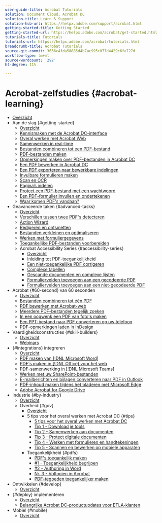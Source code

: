 ```yaml
---
user-guide-title: Acrobat Tutorials
solution: Document Cloud, Acrobat DC
solution-title: Learn & Support
solution-hub-url: https://helpx.adobe.com/support/acrobat.html
getting-started-title: Getting Started
getting-started-url: https://helpx.adobe.com/acrobat/get-started.html
tutorials-title: Tutorials
tutorials-url: https://helpx.adobe.com/acrobat/tutorials.html
breadcrumb-title: Acrobat Tutorials
source-git-commit: 3636c4fda58885d4b7ac995c077d4429c6fa727d
workflow-type: tm+mt
source-wordcount: '292'
ht-degree: 11%

---
```



# Acrobat-zelfstudies {#acrobat-learning}

+ [Overzicht](overview.md)
+ Aan de slag {#getting-started}
   + [Overzicht](getting-started/getting-started-overview.md)
   + [Kennismaken met de Acrobat DC-interface](getting-started/get-to-know-the-acrobat-dc-interface.md)
   + [Overal werken met Acrobat Web](getting-started/acrobatweb.md)
   + [Samenwerken in real-time](getting-started/collaborate.md)
   + [Bestanden combineren tot een PDF-bestand](getting-started/combine-to-pdf.md)
   + [PDF-bestanden maken](getting-started/create-pdf.md)
   + [Opmerkingen maken over PDF-bestanden in Acrobat DC](getting-started/comment-on-pdf-files.md)
   + [Een PDF bewerken in Acrobat DC](getting-started/edit-pdf.md)
   + [Een PDF exporteren naar bewerkbare indelingen](getting-started/export-pdf.md)
   + [Invulbare formulieren maken](getting-started/create-fillable-forms.md)
   + [Scan en OCR](getting-started/scan-and-ocr.md)
   + [Pagina’s indelen](getting-started/organize.md)
   + [Protect een PDF-bestand met een wachtwoord](getting-started/password-protect.md)
   + [Een PDF-formulier invullen en ondertekenen](getting-started/fill-and-sign.md)
   + [Waar komen PDF&#39;s vandaan?](getting-started/where-do-pdfs-come-from.md)
+ Geavanceerde taken {#advanced-tasks}
   + [Overzicht](advanced-tasks/advanced-tasks-overview.md)
   + [Verschillen tussen twee PDF&#39;s detecteren](advanced-tasks/compare.md)
   + [Action Wizard](advanced-tasks/action.md)
   + [Redigeren en ontsmetten](advanced-tasks/redact.md)
   + [Bestanden verkleinen en optimaliseren](advanced-tasks/reduce.md)
   + [Werken met formuliergegevens](advanced-tasks/formdata.md)
   + [Toegankelijke PDF-bestanden voorbereiden](advanced-tasks/accessibility.md)
   + Acrobat Accessibility Series {#accessibility-series}
      + [Overzicht](advanced-tasks/accessibility-series.md)
      + [Inleiding tot PDF-toegankelijkheid](advanced-tasks/accessibilitysession1.md)
      + [Een niet-toegankelijke PDF corrigeren](advanced-tasks/accessibilitysession2.md)
      + [Complexe tabellen](advanced-tasks/accessibilitysession3.md)
      + [Gescande documenten en complexe lijsten](advanced-tasks/accessibilitysession4.md)
      + [Formuliervelden toevoegen aan een gecodeerde PDF](advanced-tasks/accessibilitysession5.md)
      + [Formuliervelden toevoegen aan een niet-gecodeerde PDF](advanced-tasks/accessibilitysession6.md)
+ Acrobat {#60-second} van 60 seconden
   + [Overzicht](60-second/60-second-overview.md)
   + [Bestanden combineren tot één PDF](60-second/combine-to-one-pdf.md)
   + [PDF bewerken met Acrobat-web](60-second/edit.md)
   + [Meerdere PDF-bestanden tegelijk zoeken](60-second/search.md)
   + [In een oogwenk een PDF van foto&#39;s maken](60-second/photo.md)
   + [Een PPT-bestand naar PDF converteren op uw telefoon](60-second/phone.md)
   + [PDF-opmerkingen laden in InDesign](60-second/indesign.md)
+ Vaardigheidsconstructies {#skill-builders}
   + [Overzicht](skill-builder/skill-builder-overview.md)
   + [Webinars](skill-builder/skill-builder-webinars.md)
+ {#integrations} integreren
   + [Overzicht](integrate/integrate-overview.md)
   + [PDF maken van [!DNL Microsoft Word]](integrate/createfromword.md)
   + [PDF&#39;s maken in [!DNL Office] voor het web](integrate/createofficeweb.md)
   + [PDF-samenwerking in [!DNL Microsoft Teams]](integrate/acrobatandteams.md)
   + [Werken met uw SharePoint-bestanden](integrate/acrobatandsp.md)
   + [E-mailberichten en bijlagen converteren naar PDF in Outlook](integrate/outlook.md)
   + [PDF-inhoud maken tijdens het bladeren met Microsoft Edge](integrate/edge.md)
   + [Adobe Acrobat for Google Drive](integrate/acrobatandgoogle.md)
+ Industrie {#by-industry}
   + [Overzicht](industry/industry-overview.md)
   + Overheid {#gov}
      + [Overzicht](industry/gov/gov-overview.md)
      + 5 tips voor het overal werken met Acrobat DC {#tips}
         + [5 tips voor het overal werken met Acrobat DC](industry/gov/5-tips-for-working-anywhere-with-acrobat-dc-for-government.md)
         + [Tip 1 - Download je tools](industry/gov/get-your-tools.md)
         + [Tip 2 - Samenwerken aan documenten](industry/gov/collaborate-on-documents.md)
         + [Tip 3 - Protect digitale documenten](industry/gov/protect-digital-documents.md)
         + [Tip 4 - Werken met formulieren en handtekeningen](industry/gov/work-with-forms-and-signatures.md)
         + [Tip 5 - Scannen en bewerken op mobiele apparaten](industry/gov/scan-and-edit-on-mobile.md)
      + Toegankelijkheid {#pdfs}
         + [PDF&#39;s toegankelijk maken](industry/gov/making-pdfs-accessible.md)
         + [#1 - Toegankelijkheid begrijpen](industry/gov/understanding-accessibility.md)
         + [#2 - Authoring in Word](industry/gov/authoring-in-word.md)
         + [Nr. 3 - Voltooien in Acrobat](industry/gov/finishing-in-acrobat.md)
         + [PDF-tegoeden toegankelijker maken](industry/gov/making-pdf-ballots-accessible.md)
+ Ontwikkelen {#develop}
   + [Overzicht](develop/develop-overview.md)
+ {#deploy} implementeren
   + [Overzicht](deploy/deploy-overview.md)
   + [Belangrijke Acrobat DC-productupdates voor ETLA-klanten](deploy/signentitlementchanges.md)
+ Mobiel {#mobile}
   + [Overzicht](mobile/mobile-overview.md)